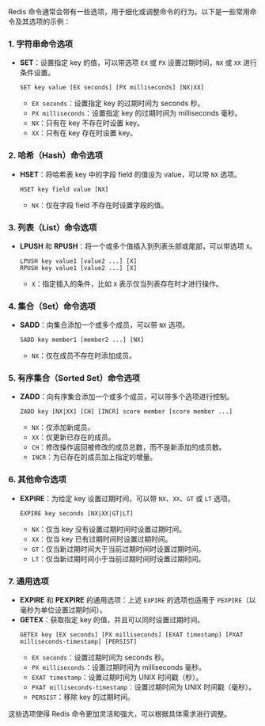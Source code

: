 Redis 命令通常会带有一些选项，用于细化或调整命令的行为。以下是一些常用命令及其选项的示例：

### 1. 字符串命令选项
- **SET**：设置指定 key 的值，可以带选项 `EX` 或 `PX` 设置过期时间，`NX` 或 `XX` 进行条件设置。
  ```shell
  SET key value [EX seconds] [PX milliseconds] [NX|XX]
  ```
  - `EX seconds`：设置指定 key 的过期时间为 seconds 秒。
  - `PX milliseconds`：设置指定 key 的过期时间为 milliseconds 毫秒。
  - `NX`：只有在 key 不存在时设置 key。
  - `XX`：只有在 key 存在时设置 key。

### 2. 哈希（Hash）命令选项
- **HSET**：将哈希表 key 中的字段 field 的值设为 value，可以带 `NX` 选项。
  ```shell
  HSET key field value [NX]
  ```
  - `NX`：仅在字段 field 不存在时设置字段的值。

### 3. 列表（List）命令选项
- **LPUSH** 和 **RPUSH**：将一个或多个值插入到列表头部或尾部，可以带选项 `X`。
  ```shell
  LPUSH key value1 [value2 ...] [X]
  RPUSH key value1 [value2 ...] [X]
  ```
  - `X`：指定插入的条件，比如 `X` 表示仅当列表存在时才进行操作。

### 4. 集合（Set）命令选项
- **SADD**：向集合添加一个或多个成员，可以带 `NX` 选项。
  ```shell
  SADD key member1 [member2 ...] [NX]
  ```
  - `NX`：仅在成员不存在时添加成员。

### 5. 有序集合（Sorted Set）命令选项
- **ZADD**：向有序集合添加一个或多个成员，可以带多个选项进行控制。
  ```shell
  ZADD key [NX|XX] [CH] [INCR] score member [score member ...]
  ```
  - `NX`：仅添加新成员。
  - `XX`：仅更新已存在的成员。
  - `CH`：修改操作返回被修改的成员总数，而不是新添加的成员数。
  - `INCR`：为已存在的成员加上指定的增量。

### 6. 其他命令选项
- **EXPIRE**：为给定 key 设置过期时间，可以带 `NX`、`XX`、`GT` 或 `LT` 选项。
  ```shell
  EXPIRE key seconds [NX|XX|GT|LT]
  ```
  - `NX`：仅当 key 没有设置过期时间时设置过期时间。
  - `XX`：仅当 key 已有过期时间时设置过期时间。
  - `GT`：仅当新过期时间大于当前过期时间时设置过期时间。
  - `LT`：仅当新过期时间小于当前过期时间时设置过期时间。

### 7. 通用选项
- **EXPIRE** 和 **PEXPIRE** 的通用选项：上述 `EXPIRE` 的选项也适用于 `PEXPIRE`（以毫秒为单位设置过期时间）。
- **GETEX**：获取指定 key 的值，并且可以同时设置过期时间。
  ```shell
  GETEX key [EX seconds] [PX milliseconds] [EXAT timestamp] [PXAT milliseconds-timestamp] [PERSIST]
  ```
  - `EX seconds`：设置过期时间为 seconds 秒。
  - `PX milliseconds`：设置过期时间为 milliseconds 毫秒。
  - `EXAT timestamp`：设置过期时间为 UNIX 时间戳（秒）。
  - `PXAT milliseconds-timestamp`：设置过期时间为 UNIX 时间戳（毫秒）。
  - `PERSIST`：移除 key 的过期时间。

这些选项使得 Redis 命令更加灵活和强大，可以根据具体需求进行调整。
